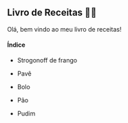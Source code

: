 ## Livro de Receitas :man_cook:

Olá, bem vindo ao meu livro de receitas!



#### Índice



- Strogonoff de frango
- Pavê
- Bolo
- Pão

- Pudim